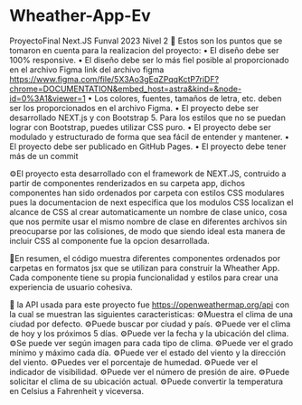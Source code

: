 # Wheather-App-Ev
ProyectoFinal Next.JS Funval 2023 Nivel 2
📝 Estos son los puntos que se tomaron en cuenta para la realizacion del proyecto: 
        • El diseño debe ser 100% responsive. • El diseño debe ser lo más fiel posible al proporcionado en el archivo Figma 
          link del archivo figma <https://www.figma.com/file/5X3Ao3gEqZPqqKctP7riDF?chrome=DOCUMENTATION&embed_host=astra&kind=&node-id=0%3A1&viewer=1>
        • Los colores, fuentes, tamaños de letra, etc. deben ser los proporcionados en el archivo Figma.
        • El proyecto debe ser desarrollado NEXT.js y con Bootstrap 5. Para los estilos que no se puedan lograr con Bootstrap, puedes utilizar CSS puro. 
        • El proyecto debe ser modulado y estructurado de forma que sea fácil de entender y mantener. 
        • El proyecto debe ser publicado en GitHub Pages. 
        • El proyecto debe tener más de un commit

⚙️El proyecto esta desarrollado con el framework de NEXT.JS, contruido a partir de componentes renderizados en su carpeta app, dichos componentes han sido ordenados por carpeta con estilos CSS modulares pues la documentacion de next especifica que los modulos CSS localizan el alcance de CSS al crear automaticamente un nombre de clase unico, cosa que nos permite usar el mismo nombre de clase en diferentes archivos sin preocuparse por las colisiones, de modo que siendo ideal esta manera de incluir CSS al componente fue la opcion desarrollada.

📌En resumen, el código muestra diferentes componentes ordenados por carpetas en formatos jsx que se utilizan para construir la Wheather App. Cada componente tiene su propia funcionalidad y estilos para crear una experiencia de usuario cohesiva.

📌 la API usada para este proyecto fue <https://openweathermap.org/api> con la cual se muestran las siguientes caracteristicas: 
⚙️Muestra el clima de una ciudad por defecto.
⚙️Puede buscar por ciudad y país.
⚙️Puede ver el clima de hoy y los próximos 5 días.
⚙️Puede ver la fecha y la ubicación del clima.
⚙️Se puede ver según imagen para cada tipo de clima.
⚙️Puede ver el grado mínimo y máximo cada día.
⚙️Puede ver el estado del viento y la dirección del viento.
⚙️Puedes ver el porcentaje de humedad.
⚙️Puede ver el indicador de visibilidad.
⚙️Puede ver el número de presión de aire.
⚙️Puede solicitar el clima de su ubicación actual.
⚙️Puede convertir la temperatura en Celsius a Fahrenheit y viceversa.